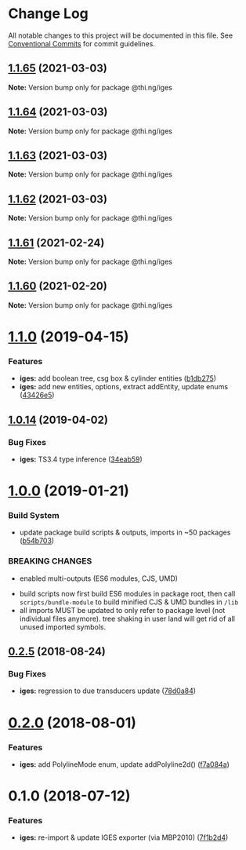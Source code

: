 # Change Log

All notable changes to this project will be documented in this file.
See [Conventional Commits](https://conventionalcommits.org) for commit guidelines.

## [1.1.65](https://github.com/thi-ng/umbrella/compare/@thi.ng/iges@1.1.64...@thi.ng/iges@1.1.65) (2021-03-03)

**Note:** Version bump only for package @thi.ng/iges





## [1.1.64](https://github.com/thi-ng/umbrella/compare/@thi.ng/iges@1.1.63...@thi.ng/iges@1.1.64) (2021-03-03)

**Note:** Version bump only for package @thi.ng/iges





## [1.1.63](https://github.com/thi-ng/umbrella/compare/@thi.ng/iges@1.1.62...@thi.ng/iges@1.1.63) (2021-03-03)

**Note:** Version bump only for package @thi.ng/iges





## [1.1.62](https://github.com/thi-ng/umbrella/compare/@thi.ng/iges@1.1.61...@thi.ng/iges@1.1.62) (2021-03-03)

**Note:** Version bump only for package @thi.ng/iges





## [1.1.61](https://github.com/thi-ng/umbrella/compare/@thi.ng/iges@1.1.60...@thi.ng/iges@1.1.61) (2021-02-24)

**Note:** Version bump only for package @thi.ng/iges





## [1.1.60](https://github.com/thi-ng/umbrella/compare/@thi.ng/iges@1.1.59...@thi.ng/iges@1.1.60) (2021-02-20)

**Note:** Version bump only for package @thi.ng/iges





# [1.1.0](https://github.com/thi-ng/umbrella/compare/@thi.ng/iges@1.0.15...@thi.ng/iges@1.1.0) (2019-04-15)

### Features

* **iges:** add boolean tree, csg box & cylinder entities ([b1db275](https://github.com/thi-ng/umbrella/commit/b1db275))
* **iges:** add new entities, options, extract addEntity, update enums ([43426e5](https://github.com/thi-ng/umbrella/commit/43426e5))

## [1.0.14](https://github.com/thi-ng/umbrella/compare/@thi.ng/iges@1.0.13...@thi.ng/iges@1.0.14) (2019-04-02)

### Bug Fixes

* **iges:** TS3.4 type inference ([34eab59](https://github.com/thi-ng/umbrella/commit/34eab59))

# [1.0.0](https://github.com/thi-ng/umbrella/compare/@thi.ng/iges@0.2.30...@thi.ng/iges@1.0.0) (2019-01-21)

### Build System

* update package build scripts & outputs, imports in ~50 packages ([b54b703](https://github.com/thi-ng/umbrella/commit/b54b703))

### BREAKING CHANGES

* enabled multi-outputs (ES6 modules, CJS, UMD)

- build scripts now first build ES6 modules in package root, then call
  `scripts/bundle-module` to build minified CJS & UMD bundles in `/lib`
- all imports MUST be updated to only refer to package level
  (not individual files anymore). tree shaking in user land will get rid of
  all unused imported symbols.

<a name="0.2.5"></a>
## [0.2.5](https://github.com/thi-ng/umbrella/compare/@thi.ng/iges@0.2.4...@thi.ng/iges@0.2.5) (2018-08-24)

### Bug Fixes

* **iges:** regression to due transducers update ([78d0a84](https://github.com/thi-ng/umbrella/commit/78d0a84))

<a name="0.2.0"></a>
# [0.2.0](https://github.com/thi-ng/umbrella/compare/@thi.ng/iges@0.1.4...@thi.ng/iges@0.2.0) (2018-08-01)

### Features

* **iges:** add PolylineMode enum, update addPolyline2d() ([f7a084a](https://github.com/thi-ng/umbrella/commit/f7a084a))

<a name="0.1.0"></a>
# 0.1.0 (2018-07-12)

### Features

* **iges:** re-import & update IGES exporter (via MBP2010) ([7f1b2d4](https://github.com/thi-ng/umbrella/commit/7f1b2d4))

